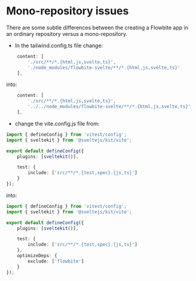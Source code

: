 # Mono-repository issues

There are some subtle differences between the creating a Flowbite app in an ordinary repository versus a mono-repository.

- In the tailwind.config.ts file change:
```ts
	content: [
		'./src/**/*.{html,js,svelte,ts}',
		'./node_modules/flowbite-svelte/**/*.{html,js,svelte,ts}'
	],
```
 into:

```ts
	content: [
		'./src/**/*.{html,js,svelte,ts}',
		'../../node_modules/flowbite-svelte/**/*.{html,js,svelte,ts}'
	],
```

- change the vite.config.js file from:
```ts
import { defineConfig } from 'vitest/config';
import { sveltekit } from '@sveltejs/kit/vite';

export default defineConfig({
	plugins: [sveltekit()],

	test: {
		include: ['src/**/*.{test,spec}.{js,ts}']
	}
});
```
into:

```ts
import { defineConfig } from 'vitest/config';
import { sveltekit } from '@sveltejs/kit/vite';

export default defineConfig({
	plugins: [sveltekit()],

	test: {
		include: ['src/**/*.{test,spec}.{js,ts}']
	},
	optimizeDeps: {
		exclude: ['flowbite']
	}
});
```
